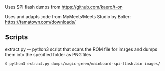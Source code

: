 Uses SPI flash dumps from https://github.com/kaero/t-on

Uses and adapts code from MyMeets/Meets Studio by Bolter: https://tamatown.com/downloads/

Scripts
-------
extract.py -- python3 script that scans the ROM file for images and dumps them into the specified folder as PNG files

`$ python3 extract.py dumps/magic-green/mainboard-spi-flash.bin images/`

